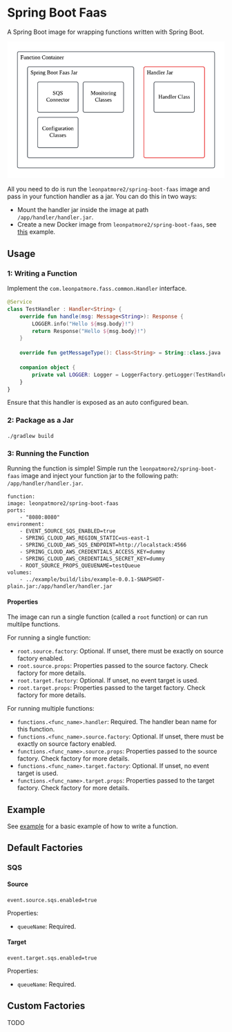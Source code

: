 # Spring Boot Faas

A Spring Boot image for wrapping functions written with Spring Boot.

![image info](./docs/structure.png)

All you need to do is run the `leonpatmore2/spring-boot-faas` image and pass in your function handler as a jar. You can do this in two ways:

- Mount the handler jar inside the image at path `/app/handler/handler.jar`.
- Create a new Docker image from `leonpatmore2/spring-boot-faas`, see [this](./example/Dockerfile) example.

## Usage

### 1: Writing a Function

Implement the `com.leonpatmore.fass.common.Handler` interface.

```kotlin
@Service
class TestHandler : Handler<String> {
    override fun handle(msg: Message<String>): Response {
        LOGGER.info("Hello ${msg.body}!")
        return Response("Hello ${msg.body}!")
    }

    override fun getMessageType(): Class<String> = String::class.java

    companion object {
        private val LOGGER: Logger = LoggerFactory.getLogger(TestHandler::class.java)
    }
}

```

Ensure that this handler is exposed as an auto configured bean.

### 2: Package as a Jar

`./gradlew build`

### 3: Running the Function

Running the function is simple! Simple run the `leonpatmore2/spring-boot-faas` image and inject your function jar to the following path:
`/app/handler/handler.jar`.

```
function:
image: leonpatmore2/spring-boot-faas
ports:
    - "8080:8080"
environment:
    - EVENT_SOURCE_SQS_ENABLED=true
    - SPRING_CLOUD_AWS_REGION_STATIC=us-east-1
    - SPRING_CLOUD_AWS_SQS_ENDPOINT=http://localstack:4566
    - SPRING_CLOUD_AWS_CREDENTIALS_ACCESS_KEY=dummy
    - SPRING_CLOUD_AWS_CREDENTIALS_SECRET_KEY=dummy
    - ROOT_SOURCE_PROPS_QUEUENAME=testQueue
volumes:
    - ../example/build/libs/example-0.0.1-SNAPSHOT-plain.jar:/app/handler/handler.jar
```

#### Properties

The image can run a single function (called a `root` function) or can run multilpe functions.

For running a single function:

- `root.source.factory`: Optional. If unset, there must be exactly on source factory enabled.
- `root.source.props`: Properties passed to the source factory. Check factory for more details.
- `root.target.factory`: Optional. If unset, no event target is used.
- `root.target.props`: Properties passed to the target factory. Check factory for more details.

For running multiple functions:

- `functions.<func_name>.handler`: Required. The handler bean name for this function.
- `functions.<func_name>.source.factory`: Optional. If unset, there must be exactly on source factory enabled.
- `functions.<func_name>.source.props`: Properties passed to the source factory. Check factory for more details.
- `functions.<func_name>.target.factory`: Optional. If unset, no event target is used.
- `functions.<func_name>.target.props`: Properties passed to the target factory. Check factory for more details.

## Example

See [example](example) for a basic example of how to write a function.

## Default Factories

### SQS

#### Source

`event.source.sqs.enabled=true`

Properties:

- `queueName`: Required.

#### Target

`event.target.sqs.enabled=true`

Properties:

- `queueName`: Required.

## Custom Factories

TODO
